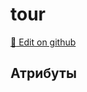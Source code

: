 # tour
[:memo: Edit on github](https://github.com/tihonove/vscode-candy-sugar-extensions/edit/master/server/src/SugarElements/DefaultSugarElementInfos/TourElements/tour.ts)


## Атрибуты
